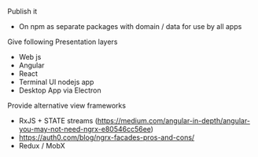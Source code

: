 Publish it

* On npm as separate packages with domain / data for use by all apps

Give following Presentation layers

* Web js
* Angular
* React
* Terminal UI nodejs app
* Desktop App via Electron

Provide alternative view frameworks

* RxJS + STATE streams (https://medium.com/angular-in-depth/angular-you-may-not-need-ngrx-e80546cc56ee)
* https://auth0.com/blog/ngrx-facades-pros-and-cons/
* Redux / MobX